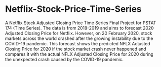 # Netflix-Stock-Price-Time-Series
A Netflix Stock Adjusted Closing Price Time Series Final Project for PSTAT 174 (Time Series). The data is from 2018-2019 and aims to forecast 2020 Adjusted Closing Price for Netflix. However, on 20 February 2020, stock markets across the world crashed after the growing instability due to the COVID-19 pandemic. This forecast shows the predicted NFLX Adjusted Closing Price for 2020 if the stock market crash never happened and compares it with the actual NFLX Adjusted Closing Price for 2020 during the unexpected crash caused by the COVID-19 pandemic.
